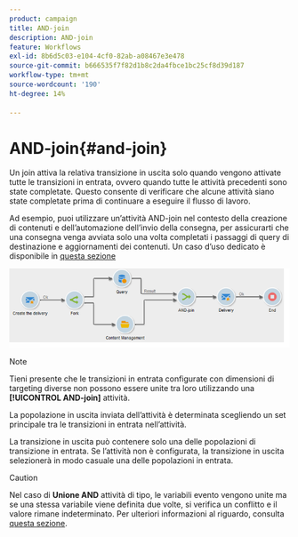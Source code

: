 ```yaml
---
product: campaign
title: AND-join
description: AND-join
feature: Workflows
exl-id: 8b6d5c03-e104-4cf0-82ab-a08467e3e478
source-git-commit: b666535f7f82d1b8c2da4fbce1bc25cf8d39d187
workflow-type: tm+mt
source-wordcount: '190'
ht-degree: 14%

---
```


# AND-join{#and-join}



Un join attiva la relativa transizione in uscita solo quando vengono attivate tutte le transizioni in entrata, ovvero quando tutte le attività precedenti sono state completate. Questo consente di verificare che alcune attività siano state completate prima di continuare a eseguire il flusso di lavoro.

Ad esempio, puoi utilizzare un’attività AND-join nel contesto della creazione di contenuti e dell’automazione dell’invio della consegna, per assicurarti che una consegna venga avviata solo una volta completati i passaggi di query di destinazione e aggiornamenti dei contenuti. Un caso d’uso dedicato è disponibile in [questa sezione](../../delivery/using/automating-via-workflows.md#creating-the-delivery-and-its-content)

![](assets/and-join-usage.png)

>[!NOTE]
>
>Tieni presente che le transizioni in entrata configurate con dimensioni di targeting diverse non possono essere unite tra loro utilizzando una **[!UICONTROL AND-join]** attività.

La popolazione in uscita inviata dell’attività è determinata scegliendo un set principale tra le transizioni in entrata nell’attività.

La transizione in uscita può contenere solo una delle popolazioni di transizione in entrata. Se l’attività non è configurata, la transizione in uscita selezionerà in modo casuale una delle popolazioni in entrata.

>[!CAUTION]
>
>Nel caso di **Unione AND** attività di tipo, le variabili evento vengono unite ma se una stessa variabile viene definita due volte, si verifica un conflitto e il valore rimane indeterminato. Per ulteriori informazioni al riguardo, consulta [questa sezione](javascript-scripts-and-templates.md#event-variables).
